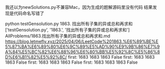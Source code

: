 <!--
 * @Author: LetMeFly
 * @Date: 2025-04-06 21:23:33
 * @LastEditors: LetMeFly.xyz
 * @LastEditTime: 2025-04-06 21:24:35
-->
我还以为newSolutions.py不兼容Mac，因为生成的题解源码里没有代码
结果发现是代码命名写错了

python testGensolution.py 1863. 找出所有子集的异或总和再求和
['testGensolution.py', '1863.', '找出所有子集的异或总和再求和']
AllProblems/1863.找出所有子集的异或总和再求和.md
https://blog.letmefly.xyz/2025/04/06/LeetCode%201863.%E6%89%BE%E5%87%BA%E6%89%80%E6%9C%89%E5%AD%90%E9%9B%86%E7%9A%84%E5%BC%82%E6%88%96%E6%80%BB%E5%92%8C%E5%86%8D%E6%B1%82%E5%92%8C/
first: 1683
1683 1863 False
first: 1683
1683 1863 False
first: 1683
1683 1863 False
first: 1683
1683 1863 False